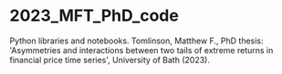 # 2023_MFT_PhD_code
Python libraries and notebooks. Tomlinson, Matthew F., PhD thesis: 'Asymmetries and interactions between two tails of extreme returns in financial price time series', University of Bath (2023).
